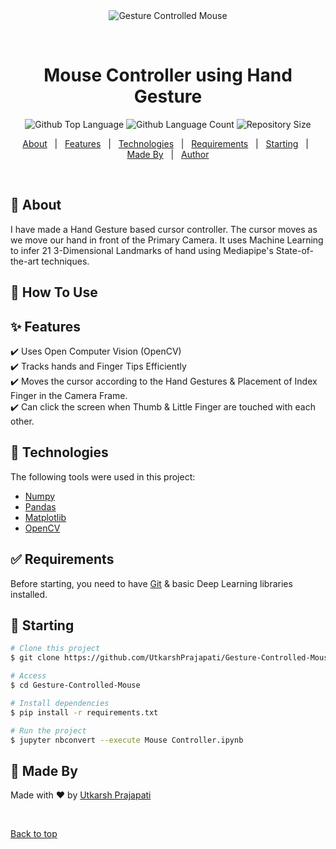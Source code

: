 <div align="center" id="top"> 
  <img src="./.github/app.gif" alt="Gesture Controlled Mouse " />

  &#xa0;


</div>

<h1 align="center">Mouse Controller using Hand Gesture</h1>

<p align="center">
  <img alt="Github Top Language" src="https://img.shields.io/github/languages/top/UtkarshPrajapati/Gesture-Controlled-Mouse?color=56BEB8">

  <img alt="Github Language Count" src="https://img.shields.io/github/languages/count/UtkarshPrajapati/Gesture-Controlled-Mouse?color=56BEB8">

  <img alt="Repository Size" src="https://img.shields.io/github/repo-size/UtkarshPrajapati/Gesture-Controlled-Mouse?color=56BEB8">

  <!-- <img alt="Github issues" src="https://img.shields.io/github/issues/UtkarshPrajapati/Gesture-Controlled-Mouse?color=56BEB8" /> -->

  <!-- <img alt="Github forks" src="https://img.shields.io/github/forks/UtkarshPrajapati/Gesture-Controlled-Mouse?color=56BEB8" /> -->

  <!-- <img alt="Github stars" src="https://img.shields.io/github/stars/UtkarshPrajapati/Gesture-Controlled-Mouse?color=56BEB8" /> -->
</p>



<p align="center">
  <a href="#dart-about">About</a> &#xa0; | &#xa0; 
  <a href="#sparkles-features">Features</a> &#xa0; | &#xa0;
  <a href="#rocket-technologies">Technologies</a> &#xa0; | &#xa0;
  <a href="#white_check_mark-requirements">Requirements</a> &#xa0; | &#xa0;
  <a href="#checkered_flag-starting">Starting</a> &#xa0; | &#xa0;
  <a href="#memo-Made-By">Made By</a> &#xa0; | &#xa0;
  <a href="https://github.com/UtkarshPrajapati" target="_blank">Author</a>
</p>

<br>

## :dart: About ##

I have made a Hand Gesture based cursor controller. The cursor moves as we move our hand in front of the Primary Camera. It uses Machine Learning to infer 21 3-Dimensional Landmarks of hand using Mediapipe's State-of-the-art techniques.

## :dart: How To Use ##





## :sparkles: Features ##

:heavy_check_mark: Uses Open Computer Vision (OpenCV)\
:heavy_check_mark: Tracks hands and Finger Tips Efficiently\
:heavy_check_mark: Moves the cursor according to the Hand Gestures & Placement of Index Finger  in the Camera Frame. \
:heavy_check_mark: Can click the screen when Thumb & Little Finger are touched with each other.

## :rocket: Technologies ##

The following tools were used in this project:

- [Numpy](https://numpy.org/)
- [Pandas](https://pandas.pydata.org/)
- [Matplotlib](https://matplotlib.org/)
- [OpenCV](https://opencv.org/)

## :white_check_mark: Requirements ##

Before starting, you need to have [Git](https://git-scm.com) & basic Deep Learning libraries installed.

## :checkered_flag: Starting ##

```bash
# Clone this project
$ git clone https://github.com/UtkarshPrajapati/Gesture-Controlled-Mouse.git

# Access
$ cd Gesture-Controlled-Mouse

# Install dependencies
$ pip install -r requirements.txt

# Run the project
$ jupyter nbconvert --execute Mouse Controller.ipynb

```

## :memo: Made By ##

Made with :heart: by <a href="https://github.com/UtkarshPrajapati" target="_blank">Utkarsh Prajapati</a>

&#xa0;

<a href="#top">Back to top</a>
